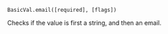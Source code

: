 ```BasicVal.email([required], [flags])```

Checks if the value is first a string, and then an email.